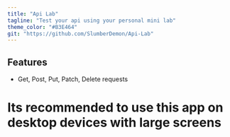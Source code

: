 ```yaml
---
title: "Api Lab"
tagline: "Test your api using your personal mini lab"
theme_color: "#B3E464"
git: "https://github.com/SlumberDemon/Api-Lab"
---
```


## Features

- Get, Post, Put, Patch, Delete requests

# Its recommended to use this app on desktop devices with large screens
